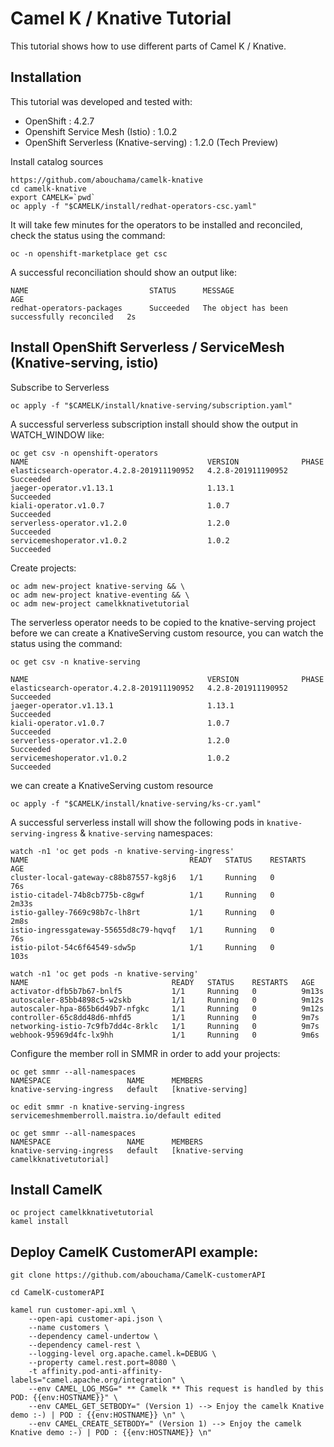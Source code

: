 # Camel K / Knative Tutorial
This tutorial shows how to use different parts of Camel K / Knative.

## Installation

This tutorial was developed and tested with:

- OpenShift : 4.2.7
- Openshift Service Mesh (Istio) : 1.0.2
- OpenShift Serverless (Knative-serving) : 1.2.0 (Tech Preview)

Install catalog sources

```
https://github.com/abouchama/camelk-knative
cd camelk-knative
export CAMELK=`pwd`
oc apply -f "$CAMELK/install/redhat-operators-csc.yaml"
```

It will take few minutes for the operators to be installed and reconciled, check the status using the command:

```
oc -n openshift-marketplace get csc
```

A successful reconciliation should show an output like:

```
NAME                           STATUS      MESSAGE                                       AGE
redhat-operators-packages      Succeeded   The object has been successfully reconciled   2s
```

## Install OpenShift Serverless / ServiceMesh (Knative-serving, istio)
Subscribe to Serverless

```
oc apply -f "$CAMELK/install/knative-serving/subscription.yaml"
```
A successful serverless subscription install should show the output in WATCH_WINDOW like:

```
oc get csv -n openshift-operators
NAME                                        VERSION              PHASE
elasticsearch-operator.4.2.8-201911190952   4.2.8-201911190952   Succeeded
jaeger-operator.v1.13.1                     1.13.1               Succeeded
kiali-operator.v1.0.7                       1.0.7                Succeeded
serverless-operator.v1.2.0                  1.2.0                Succeeded
servicemeshoperator.v1.0.2                  1.0.2                Succeeded
```
Create projects:
```
oc adm new-project knative-serving && \
oc adm new-project knative-eventing && \
oc adm new-project camelkknativetutorial
```
The serverless operator needs to be copied to the knative-serving project before we can create a KnativeServing custom resource, you can watch the status using the command:

```
oc get csv -n knative-serving

NAME                                        VERSION              PHASE
elasticsearch-operator.4.2.8-201911190952   4.2.8-201911190952   Succeeded
jaeger-operator.v1.13.1                     1.13.1               Succeeded
kiali-operator.v1.0.7                       1.0.7                Succeeded
serverless-operator.v1.2.0                  1.2.0                Succeeded
servicemeshoperator.v1.0.2                  1.0.2                Succeeded
```
we can create a KnativeServing custom resource
```
oc apply -f "$CAMELK/install/knative-serving/ks-cr.yaml"
```
A successful serverless install will show the following pods in `knative-serving-ingress` & `knative-serving` namespaces:

```
watch -n1 'oc get pods -n knative-serving-ingress'
NAME                                    READY   STATUS    RESTARTS   AGE
cluster-local-gateway-c88b87557-kg8j6   1/1     Running   0          76s
istio-citadel-74b8cb775b-c8gwf          1/1     Running   0          2m33s
istio-galley-7669c98b7c-lh8rt           1/1     Running   0          2m8s
istio-ingressgateway-55655d8c79-hqvqf   1/1     Running   0          76s
istio-pilot-54c6f64549-sdw5p            1/1     Running   0          103s
```

```
watch -n1 'oc get pods -n knative-serving'
NAME                                READY   STATUS    RESTARTS   AGE
activator-dfb5b7b67-bnlf5           1/1     Running   0          9m13s
autoscaler-85bb4898c5-w2skb         1/1     Running   0          9m12s
autoscaler-hpa-865b6d49b7-nfgkc     1/1     Running   0          9m12s
controller-65c8dd48d6-mhfd5         1/1     Running   0          9m7s
networking-istio-7c9fb7dd4c-8rklc   1/1     Running   0          9m7s
webhook-95969d4fc-lx9hh             1/1     Running   0          9m6s
```
Configure the member roll in SMMR in order to add your projects: 

```
oc get smmr --all-namespaces
NAMESPACE                 NAME      MEMBERS
knative-serving-ingress   default   [knative-serving]

oc edit smmr -n knative-serving-ingress
servicemeshmemberroll.maistra.io/default edited

oc get smmr --all-namespaces
NAMESPACE                 NAME      MEMBERS
knative-serving-ingress   default   [knative-serving camelkknativetutorial]
```

## Install CamelK

```
oc project camelkknativetutorial
kamel install
```

## Deploy CamelK CustomerAPI example:
```
git clone https://github.com/abouchama/CamelK-customerAPI

cd CamelK-customerAPI

kamel run customer-api.xml \
    --open-api customer-api.json \
    --name customers \
    --dependency camel-undertow \
    --dependency camel-rest \
    --logging-level org.apache.camel.k=DEBUG \
    --property camel.rest.port=8080 \
    -t affinity.pod-anti-affinity-labels="camel.apache.org/integration" \
    --env CAMEL_LOG_MSG=" ** Camelk ** This request is handled by this POD: {{env:HOSTNAME}}" \
    --env CAMEL_GET_SETBODY=" (Version 1) --> Enjoy the camelk Knative demo :-) | POD : {{env:HOSTNAME}} \n" \
    --env CAMEL_CREATE_SETBODY=" (Version 1) --> Enjoy the camelk Knative demo :-) | POD : {{env:HOSTNAME}} \n"
    
```
